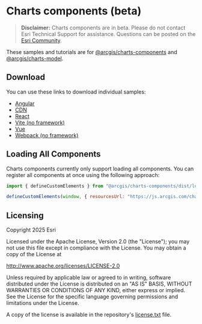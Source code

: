 # Charts components (beta)

> **Disclaimer:** Charts components are in beta. Please do not contact Esri Technical Support for assistance. Questions can be posted on the [Esri Community](https://community.esri.com/t5/arcgis-javascript-maps-sdk-questions/bd-p/arcgis-api-for-javascript-questions).

These samples and tutorials are for [@arcgis/charts-components](https://www.npmjs.com/package/@arcgis/charts-components) and [@arcgis/charts-model](https://www.npmjs.com/package/@arcgis/charts-model).

## Download

You can use these links to download individual samples:

- [Angular](https://esri.github.io/jsapi-resources/zips/charts-components-sample-angular.zip)
- [CDN](https://esri.github.io/jsapi-resources/zips/charts-components-sample-cdn.zip)
- [React](https://esri.github.io/jsapi-resources/zips/charts-components-sample-react.zip)
- [Vite (no framework)](https://esri.github.io/jsapi-resources/zips/charts-components-sample-vite.zip)
- [Vue](https://esri.github.io/jsapi-resources/zips/charts-components-sample-vue.zip)
- [Webpack (no framework)](https://esri.github.io/jsapi-resources/zips/charts-components-sample-webpack.zip)

## Loading All Components

Charts components currently only support loading all components. You can register all components at once using the following approach:

```js
import { defineCustomElements } from "@arcgis/charts-components/dist/loader";

defineCustomElements(window, { resourcesUrl: "https://js.arcgis.com/charts-components/4.32/assets" });
```

## Licensing

Copyright 2025 Esri

Licensed under the Apache License, Version 2.0 (the "License");
you may not use this file except in compliance with the License.
You may obtain a copy of the License at

http://www.apache.org/licenses/LICENSE-2.0

Unless required by applicable law or agreed to in writing, software
distributed under the License is distributed on an "AS IS" BASIS,
WITHOUT WARRANTIES OR CONDITIONS OF ANY KIND, either express or implied.
See the License for the specific language governing permissions and
limitations under the License.

A copy of the license is available in the repository's [license.txt](https://github.com/Esri/jsapi-resources/blob/master/license.txt) file.
